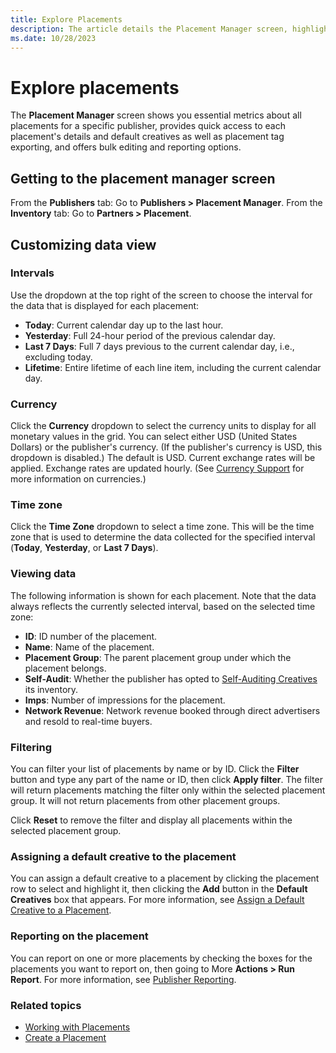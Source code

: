 ```yaml
---
title: Explore Placements
description: The article details the Placement Manager screen, highlighting features such as key metrics for all placements, quick access to details and default creatives.
ms.date: 10/28/2023
---
```


# Explore placements

The **Placement Manager** screen shows you essential metrics about all placements for a specific publisher, provides quick access to each placement's details and default creatives as well as placement tag exporting, and offers bulk editing and reporting options.

## Getting to the placement manager screen

From the **Publishers** tab: Go to **Publishers >  Placement Manager**.
From the **Inventory** tab: Go to **Partners >  Placement**.

## Customizing data view

### Intervals

Use the dropdown at the top right of the screen to choose the interval for the data that is displayed for each placement:

- **Today**: Current calendar day up to the last hour.
- **Yesterday**: Full 24-hour period of the previous calendar day.
- **Last 7 Days**: Full 7 days previous to the current calendar day, i.e., excluding today.
- **Lifetime**: Entire lifetime of each line item, including the current calendar day.

### Currency

Click the **Currency** dropdown to select the currency units to display for all monetary values in the grid. You can select either USD (United States Dollars) or the publisher's currency. (If the publisher's currency is USD, this dropdown is disabled.) The default is USD. Current exchange rates will be applied. Exchange rates are updated hourly. (See [Currency Support](currency-support.md) for more information on currencies.)

### Time zone

Click the **Time Zone** dropdown to select a time zone. This will be the time zone that is used to determine the data collected for the specified interval (**Today**,
**Yesterday**, or **Last 7 Days**).

### Viewing data

The following information is shown for each placement. Note that the data always reflects the currently selected interval, based on the selected time zone:

- **ID**: ID number of the placement.
- **Name**: Name of the placement.
- **Placement Group**: The parent placement group under which the placement belongs.
- **Self-Audit**: Whether the publisher has opted to [Self-Auditing Creatives](self-auditing-creatives.md) its inventory.
- **Imps**: Number of impressions for the placement.
- **Network Revenue**: Network revenue booked through direct advertisers and resold to real-time buyers.

### Filtering

You can filter your list of placements by name or by ID. Click the **Filter** button and type any part of the name or ID, then click **Apply filter**.
The filter will return placements matching the filter only within the selected placement group. It will not return placements from other placement groups.

Click **Reset** to remove the filter and display all placements within the selected placement group.

### Assigning a default creative to the placement

You can assign a default creative to a placement by clicking the placement row to select and highlight it, then clicking the **Add** button in the **Default Creatives** box that appears. For more information, see [Assign a Default Creative to a Placement](assign-a-default-creative-to-a-placement.md).

### Reporting on the placement

You can report on one or more placements by checking the boxes for the placements you want to report on, then going to More **Actions >  Run Report**. For more information, see
[Publisher Reporting](publisher-reporting.md).

### Related topics

- [Working with Placements](working-with-placements.md)
- [Create a Placement](create-a-placement.md)
